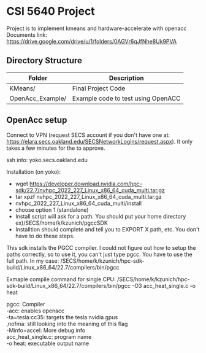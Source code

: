 # CSI 5640 Project

Project is to implement kmeans and hardware-accelerate with openacc  
Documents link: 
https://drive.google.com/drive/u/1/folders/0AGVr6qJfNhe8Uk9PVA

## Directory Structure  
| Folder      | Description |
| ----------- | ----------- |
| KMeans/      | Final Project Code |
| OpenAcc_Example/   | Example code to test using OpenACC |
## OpenAcc setup
Connect to VPN (request SECS account if you don't have one at: https://elara.secs.oakland.edu/SECSNetworkLogins/request.aspx). It only takes a few minutes for the to approve. 

ssh into:
yoko.secs.oakland.edu

Installation (on yoko):
- wget https://developer.download.nvidia.com/hpc-sdk/22.7/nvhpc_2022_227_Linux_x86_64_cuda_multi.tar.gz
- tar xpzf nvhpc_2022_227_Linux_x86_64_cuda_multi.tar.gz
- nvhpc_2022_227_Linux_x86_64_cuda_multi/install
- choose option 1 (standalone)
- Install script will ask for a path. You should put your home directory ex)/SECS/home/k/kzunich/pgccSDK
- Installtion should complete and tell you to EXPORT X path, etc. You don't have to do these steps. 

This sdk installs the PGCC compiler. I could not figure out how to setup the paths correctly, so to use it, 
you can't just type pgcc. 
You have to use the full path. In my case:
/SECS/home/k/kzunich/hpc-sdk-build/Linux_x86_64/22.7/compilers/bin/pgcc

Exmaple compile command for single CPU:
/SECS/home/k/kzunich/hpc-sdk-build/Linux_x86_64/22.7/compilers/bin/pgcc -O3 acc_heat_single.c -o heat

pgcc:               Compiler  
-acc:               enables openacc  
-ta=tesla:cc35:     targets the tesla nvidia gpus  
,nofma:             still looking into the meaning of this flag  
-Minfo=accel:       More debug info  
acc_heat_single.c:  program name  
-o heat:             executable output name  
